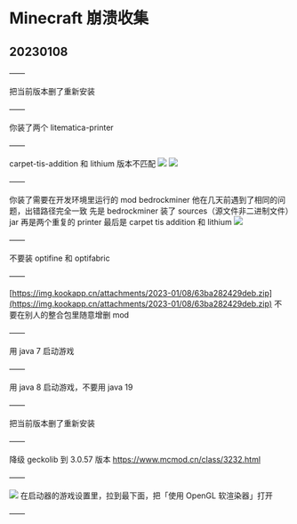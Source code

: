 # Minecraft 崩溃收集

## 20230108

——

[](https://paste.ee/p/0TGz1)
把当前版本删了重新安装

——

[](https://paste.ee/p/rnWhn)
你装了两个 litematica-printer

——

[](https://paste.ee/p/Dah30)
carpet-tis-addition 和 lithium 版本不匹配
![](https://api.onedrive.com/v1.0/shares/s!AiSrzi-vYVoBhA5vwacD1eOrBJj0/root/content)
![](https://api.onedrive.com/v1.0/shares/s!AiSrzi-vYVoBhA0qKumoZP7jpeTQ/root/content)

——

[](https://paste.ee/p/LrPmK)
你装了需要在开发环境里运行的 mod
bedrockminer
他在几天前遇到了相同的问题，出错路径完全一致
先是 bedrockminer 装了 sources（源文件非二进制文件）jar
再是两个重复的 printer
最后是 carpet tis addition 和 lithium
![](https://img.kookapp.cn/assets/2023-01/2S5xrBXixs0gm089.png)

——

[](https://paste.ee/p/tSWwn)
不要装 optifine 和 optifabric

——

[https://img.kookapp.cn/attachments/2023-01/08/63ba282429deb.zip](https://img.kookapp.cn/attachments/2023-01/08/63ba282429deb.zip)
不要在别人的整合包里随意增删 mod

——

[](https://paste.ee/p/sHWLY)
用 java 7 启动游戏

——

[](https://paste.ee/p/74uOB)
用 java 8 启动游戏，不要用 java 19

——

[](https://paste.ee/p/TjZMH)
把当前版本删了重新安装

——

[](https://paste.ee/p/irspU)
降级 geckolib 到 3.0.57 版本 https://www.mcmod.cn/class/3232.html

——

![](https://img.kookapp.cn/assets/2023-01/zPu9bLgYqv0cd06m.png)
在启动器的游戏设置里，拉到最下面，把「使用 OpenGL 软渲染器」打开

——



# 